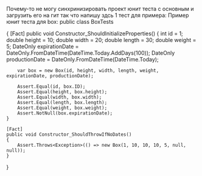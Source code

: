 Почему-то не могу синхринизировать проект юнит теста с основным и загрузить его на гит так что напишу здсь 1 тест для примера:
Пример юнит теста для box:
public class BoxTests

{
    [Fact]
    public void Constructor_ShouldInitializeProperties()
    {
        int id = 1;
        double height = 10;
        double width = 20;
        double length = 30;
        double weight = 5;
        DateOnly expirationDate = DateOnly.FromDateTime(DateTime.Today.AddDays(100));
        DateOnly productionDate = DateOnly.FromDateTime(DateTime.Today);

        var box = new Box(id, height, width, length, weight, expirationDate, productionDate);

        Assert.Equal(id, box.ID);
        Assert.Equal(height, box.height);
        Assert.Equal(width, box.width);
        Assert.Equal(length, box.length);
        Assert.Equal(weight, box.weight);
        Assert.NotNull(box.expirationDate);
    }

    [Fact]
    public void Constructor_ShouldThrowIfNoDates()
    {
        Assert.Throws<Exception>(() => new Box(1, 10, 10, 10, 5, null, null));
    }
}
